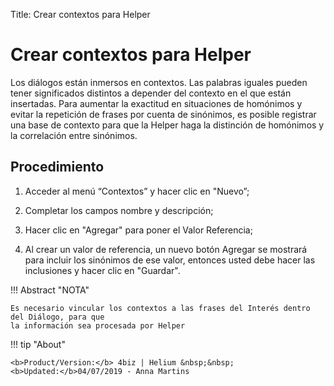 Title: Crear contextos para Helper
# Crear contextos para Helper

Los diálogos están inmersos en contextos. Las palabras iguales pueden tener significados distintos a depender del contexto en el que están insertadas. Para aumentar la exactitud en situaciones de homónimos y evitar la repetición de frases por cuenta de sinónimos, es posible registrar una base de contexto para que la Helper haga la distinción de homónimos y la correlación entre sinónimos.

Procedimiento
-----------

1. Acceder al menú “Contextos” y hacer clic en "Nuevo”;

2. Completar los campos nombre y descripción;

3. Hacer clic en "Agregar" para poner el Valor Referencia;

4. Al crear un valor de referencia, un nuevo botón Agregar se mostrará para incluir los sinónimos de ese valor, entonces usted debe hacer las inclusiones y hacer clic en "Guardar".

!!! Abstract "NOTA"

    Es necesario vincular los contextos a las frases del Interés dentro del Diálogo, para que 
    la información sea procesada por Helper
    
    
!!! tip "About"

    <b>Product/Version:</b> 4biz | Helium &nbsp;&nbsp;
    <b>Updated:</b>04/07/2019 - Anna Martins
   
